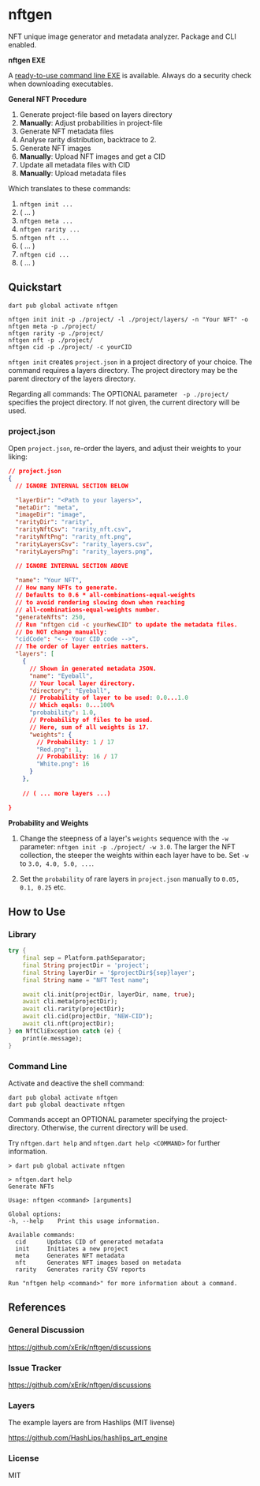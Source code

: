 # nftgen

NFT unique image generator and metadata analyzer. Package and CLI enabled.

**nftgen EXE**

A [ready-to-use command line EXE](https://github.com/xErik/nftgen/releases) is available. Always do a security check when downloading executables.

**General NFT Procedure** 

1. Generate project-file based on layers directory
2. **Manually**: Adjust probabilities in project-file  
3. Generate NFT metadata files
4. Analyse rarity distribution, backtrace to 2.
5. Generate NFT images
6. **Manually**: Upload NFT images and get a CID
7. Update all metadata files with CID 
8. **Manually**: Upload metadata files

Which translates to these commands:

1. `nftgen init ...`
2. ( ... )
3. `nftgen meta ...`
4. `nftgen rarity ...`
5. `nftgen nft ...`
6. ( ... )
7. `nftgen cid ...`
8. ( ... )

## Quickstart

```shell
dart pub global activate nftgen

nftgen init init -p ./project/ -l ./project/layers/ -n "Your NFT" -o
nftgen meta -p ./project/    
nftgen rarity -p ./project/  
nftgen nft -p ./project/      
nftgen cid -p ./project/ -c yourCID  
```

`nftgen init` creates `project.json` in a project directory of your choice. The command requires a layers directory. The project directory may be the parent directory of the layers directory.

Regarding all commands: The OPTIONAL parameter ` -p ./project/` specifies the project directory. If not given, the current directory will be used.

### project.json

Open `project.json`, re-order the layers, and adjust their weights to your liking:

```JSON
// project.json
{
  // IGNORE INTERNAL SECTION BELOW

  "layerDir": "<Path to your layers>",
  "metaDir": "meta",
  "imageDir": "image",
  "rarityDir": "rarity",
  "rarityNftCsv": "rarity_nft.csv",
  "rarityNftPng": "rarity_nft.png",
  "rarityLayersCsv": "rarity_layers.csv",
  "rarityLayersPng": "rarity_layers.png",

  // IGNORE INTERNAL SECTION ABOVE
  
  "name": "Your NFT",
  // How many NFTs to generate.
  // Defaults to 0.6 * all-combinations-equal-weights 
  // to avoid rendering slowing down when reaching
  // all-combinations-equal-weights number. 
  "generateNfts": 250, 
  // Run "nftgen cid -c yourNewCID" to update the metadata files.
  // Do NOT change manually:
  "cidCode": "<-- Your CID code -->", 
  // The order of layer entries matters.
  "layers": [ 
    {
      // Shown in generated metadata JSON.
      "name": "Eyeball",  
      // Your local layer directory.
      "directory": "Eyeball",
      // Probability of layer to be used: 0.0...1.0 
      // Which eqals: 0...100% 
      "probability": 1.0, 
      // Probability of files to be used.
      // Here, sum of all weights is 17.
      "weights": {
        // Probability: 1 / 17
        "Red.png": 1, 
        // Probability: 16 / 17
        "White.png": 16 
      }
    },
    
    // ( ... more layers ...)

}
```

**Probability and Weights**

1. Change the steepness of a layer's `weights` sequence with the `-w` parameter: `nftgen init -p ./project/ -w 3.0`. The larger the NFT collection, the steeper the weights within each layer have to be. Set `-w` to `3.0, 4.0, 5.0, ...`. 

2. Set the `probability` of rare layers in `project.json` manually to `0.05, 0.1, 0.25` etc.

## How to Use

### Library

```dart
try {
    final sep = Platform.pathSeparator;
    final String projectDir = 'project';
    final String layerDir = '$projectDir${sep}layer';
    final String name = "NFT Test name";

    await cli.init(projectDir, layerDir, name, true);
    await cli.meta(projectDir);
    await cli.rarity(projectDir);
    await cli.cid(projectDir, "NEW-CID");
    await cli.nft(projectDir);
} on NftCliException catch (e) {
    print(e.message);
}
```

### Command Line

Activate and deactive the shell command: 

```shell
dart pub global activate nftgen
dart pub global deactivate nftgen
```

Commands accept an OPTIONAL parameter specifying the project-directory. Otherwise, the current directory will be used.

Try `nftgen.dart help` and `nftgen.dart help <COMMAND>` for further information.

```shell
> dart pub global activate nftgen

> nftgen.dart help  
Generate NFTs

Usage: nftgen <command> [arguments]

Global options:
-h, --help    Print this usage information.

Available commands:
  cid      Updates CID of generated metadata
  init     Initiates a new project
  meta     Generates NFT metadata
  nft      Generates NFT images based on metadata
  rarity   Generates rarity CSV reports

Run "nftgen help <command>" for more information about a command.
```

## References

### General Discussion

https://github.com/xErik/nftgen/discussions

### Issue Tracker

https://github.com/xErik/nftgen/discussions

### Layers 

The example layers are from Hashlips (MIT livense)

https://github.com/HashLips/hashlips_art_engine

### License

MIT